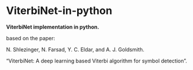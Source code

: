 # ViterbiNet-in-python
**ViterbiNet implementation in python.**

based on the paper:

N. Shlezinger, N. Farsad, Y. C. Eldar, and A. J. Goldsmith.

“ViterbiNet: A deep learning based Viterbi algorithm for symbol detection”.
